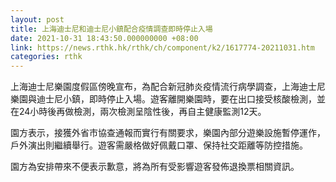 ```yaml
---
layout: post
title: 上海迪士尼和迪士尼小鎮配合疫情調查即時停止入場
date: 2021-10-31 18:43:50.000000000 +08:00
link: https://news.rthk.hk/rthk/ch/component/k2/1617774-20211031.htm
categories: rthk
---
```


上海迪士尼樂園度假區傍晚宣布，為配合新冠肺炎疫情流行病學調查，上海迪士尼樂園與迪士尼小鎮，即時停止入場。遊客離開樂園時，要在出口接受核酸檢測，並在24小時後再做檢測，兩次檢測呈陰性後，再自主健康監測12天。

園方表示，接獲外省市協查通報而實行有關要求，樂園內部分遊樂設施暫停運作，戶外演出則繼續舉行。遊客需嚴格做好佩戴口罩、保持社交距離等防控措施。

園方為安排帶來不便表示歉意，將為所有受影響遊客發佈退換票相關資訊。
